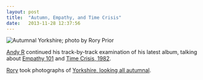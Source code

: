```yaml
---
layout: post
title:  "Autumn, Empathy, and Time Crisis"
date:   2013-11-28 12:37:56
---
```


![Autumnal Yorkshire; photo by Rory Prior](http://lightpriority.net/wp-content/uploads/2013/11/DSCF3732.jpg)

[Andy R][andy-r] continued his track-by-track examination of his latest album, talking about [Empathy 101](http://selfdoubtgun.wordpress.com/2013/11/27/dplp-tbt-03/) and [Time Crisis, 1982](http://selfdoubtgun.wordpress.com/2013/11/28/dplp-tbt-04/).

[Rory][rory] took photographs of [Yorkshire, looking all autumnal](http://lightpriority.net/2013/11/autumn-in-the-valley/).

[adam-g]:  http://strokeyadam.livejournal.com/
[adam-w]:  http://www.ad-space.org.uk/
[andy-k]:  http://theguidemark3.livejournal.com/
[andy-r]:  http://selfdoubtgun.wordpress.com/
[beth]:    http://littlegreenbeth.livejournal.com/
[bryn]:    http://randomlyevil.org.uk/
[claire]:  http://nowebsite.co.uk/blog/
[dan]:     http://www.scatmania.org/
[ele]:     http://ele-is-crazy.livejournal.com/
[fiona]:   http://fionafish.wordpress.com/
[hayley]:  http://leelee1983.livejournal.com/
[jen]:     http://scleip.livejournal.com/
[jimmy]:   http://vikingjim.livejournal.com/
[jta]:     http://blog.electricquaker.co.uk/
[kit]:     http://reaperkit.wordpress.com/
[liz]:     http://norasdollhouse.livejournal.com/
[malbo21]: http://malbo21.wordpress.com/
[matt-p]:  http://myzelik.livejournal.com/
[matt-r]:  http://matt-inthe-hat.livejournal.com/
[paul]:    http://blog.pacifist.co.uk/
[penny]:   http://thepennyfaerie.livejournal.com/
[pete]:    http://loonybin345.livejournal.com/
[rory]:    http://razinaber.livejournal.com/
[ruth]:    http://fleeblewidget.co.uk/
[sarah]:   http://starlight-sarah.livejournal.com/
[sian]:    http://elgingerbread.wordpress.com/
